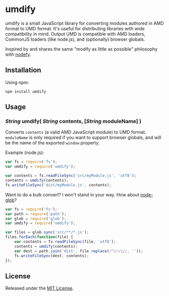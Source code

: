 umdify
======

umdify is a small JavaScript library for converting modules authored in AMD
format to UMD format. It's useful for distributing libraries with wide
compatibility in mind. Output UMD is compatible with AMD loaders, CommonJS
loaders (like node.js), and (optionally) browser globals.

Inspired by and shares the same "modify as little as possible" philosophy with
[nodefy](https://github.com/millermedeiros/nodefy).


Installation
------------

Using npm:

```
npm install umdify
```


Usage
-----

### *String* umdify( *String* contents, [*String* moduleName] )

Converts `contents` (a valid AMD JavaScript module) to UMD format. `moduleName`
is only required if you want to support browser globals, and will be the name
of the exported `window` property.

Example (node.js):

```js
var fs = require('fs');
var umdify = require('umdify');

var contents = fs.readFileSync('src/myModule.js', 'utf8');
contents = umdify(contents);
fs.writeFileSync('dist/myModule.js', contents);
```

Want to do a bulk convert? I won't stand in your way. How about
[node-glob](https://github.com/isaacs/node-glob)?

```js
var fs = require('fs');
var path = require('path');
var glob = require('glob');
var umdify = require('umdify');

var files = glob.sync('src/**/*.js');
files.forEach(function(file) {
	var contents = fs.readFileSync(file, 'utf8');
	contents = umdify(contents);
	var dest = path.join('dist', file.replace(/^src\//, ''));
	fs.writeFileSync(dest, contents);
});
```


License
-------

Released under the [MIT
License](http://www.opensource.org/licenses/mit-license.php).
